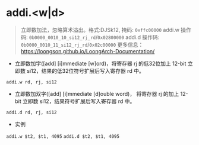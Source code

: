 # addi.<w|d>

> 立即数加法，忽略算术溢出。格式:DJSk12, 掩码: `0xffc00000`
> addi.w 操作码: `0b0000_0010_10_si12_rj_rd`/`0x02800000`
> addi.d 操作码: `0b0000_0010_11_si12_rj_rd`/`0x02c00000`
> 更多信息： <https://loongson.github.io/LoongArch-Documentation/>

- 立即数加字([add] [i]mmediate [w]ord)，将寄存器 rj 的低32位加上 12-bit 立即数 si12，结果的低32位符号扩展后写入寄存器 rd 中。

`addi.w rd, rj, si12`

- 立即数加双字([add] [i]mmediate [d]ouble word)， 将寄存器 rj 的加上 12-bit  立即数 si12，结果符号扩展后写入寄存器 rd 中。

`addi.d rd, rj, si12`

- 实例

`addi.w $t2, $t1, 4095`
`addi.d $t2, $t1, 4095`
